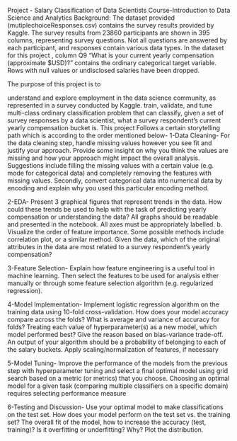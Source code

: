 Project - Salary Classification of Data Scientists
Course-Introduction to Data Science and Analytics
Background:
The dataset provided (mutiplechoiceResponses.csv) contains the survey results provided by Kaggle. The survey results from 23860 participants are shown in 395 columns, representing survey questions. Not all questions are answered by each participant, and responses contain various data types. In the dataset for this project , column Q9 “What is your current yearly compensation (approximate $USD)?” contains the ordinary categorical target variable. Rows with null values or undisclosed salaries have been dropped.

The purpose of this project is to

understand and explore employment in the data science community, as represented in a survey conducted by Kaggle.
train, validate, and tune multi-class ordinary classification problem that can classify, given a set of survey responses by a data scientist, what a survey respondent’s current yearly compensation bucket is.
This project Follows a certain storytelling path which is according to the order mentioned below-
1-Data Cleaning-
For the data cleaning step, handle missing values however you see fit and justify your approach. Provide some insight on why you think the values are missing and how your approach might impact the overall analysis. Suggestions include filling the missing values with a certain value (e.g. mode for categorical data) and completely removing the features with missing values. Secondly, convert categorical data into numerical data by encoding and explain why you used this particular encoding method.

2-EDA-
Present 3 graphical figures that represent trends in the data. How could these trends be used to help with the task of predicting yearly compensation or understanding the data? All graphs should be readable and presented in the notebook. All axes must be appropriately labelled. b. Visualize the order of feature importance. Some possible methods include correlation plot, or a similar method. Given the data, which of the original attributes in the data are most related to a survey respondent’s yearly compensation?

3-Feature Selection-
Explain how feature engineering is a useful tool in machine learning. Then select the features to be used for analysis either manually or through some feature selection algorithm (e.g. regularized regression).

4-Model Implementation-
Implement logistic regression algorithm on the training data using 10-fold cross-validation. How does your model accuracy compare across the folds? What is average and variance of accuracy for folds? Treating each value of hyperparameter(s) as a new model, which model performed best? Give the reason based on bias-variance trade-off. An output of your algorithm should be a probability of belonging to each of the salary buckets. Apply scaling/normalization of features, if necessary

5-Model Tuning-
Improve the performance of the models from the previous step with hyperparameter tuning and select a final optimal model using grid search based on a metric (or metrics) that you choose. Choosing an optimal model for a given task (comparing multiple classifiers on a specific domain) requires selecting performance measure

6-Testing and Discussion-
Use your optimal model to make classifications on the test set. How does your model perform on the test set vs. the training set? The overall fit of the model, how to increase the accuracy (test, training)? Is it overfitting or underfitting? Why? Plot the distribution.
